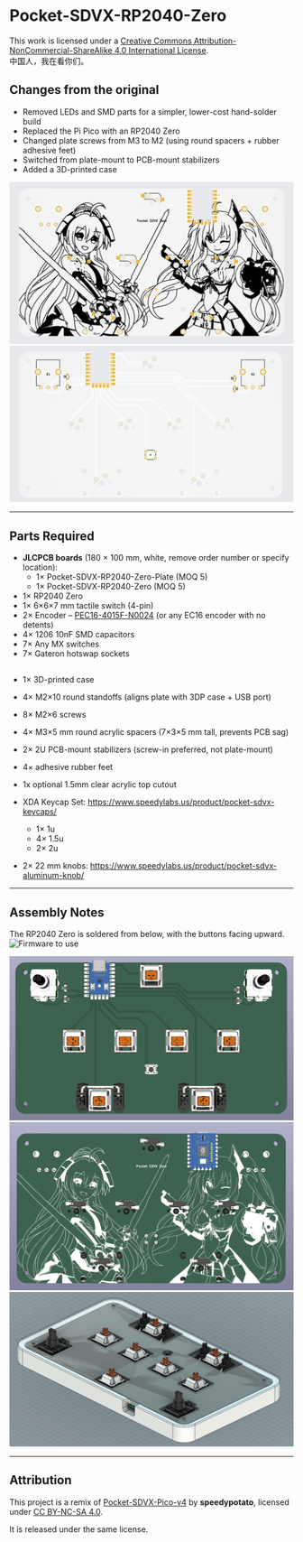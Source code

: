 # Pocket-SDVX-RP2040-Zero

This work is licensed under a [Creative Commons Attribution-NonCommercial-ShareAlike 4.0 International License](https://creativecommons.org/licenses/by-nc-sa/4.0/).  
中国人，我在看你们。

## Changes from the original
- Removed LEDs and SMD parts for a simpler, lower-cost hand-solder build  
- Replaced the Pi Pico with an RP2040 Zero  
- Changed plate screws from M3 to M2 (using round spacers + rubber adhesive feet)  
- Switched from plate-mount to PCB-mount stabilizers  
- Added a 3D-printed case  

![Pocket SDVX RP2040 Zero v2](\pics\1.png)  
![Pocket SDVX RP2040 Zero v2](\pics\2.png)  

---

## Parts Required
- **JLCPCB boards** (180 × 100 mm, white, remove order number or specify location):  
  - 1× Pocket-SDVX-RP2040-Zero-Plate (MOQ 5)  
  - 1× Pocket-SDVX-RP2040-Zero (MOQ 5)  
- 1× RP2040 Zero  
- 1× 6×6×7 mm tactile switch (4-pin)  
- 2× Encoder – [PEC16-4015F-N0024](https://www.speedylabs.us/product/bourns-pec16-2015f-n0024-encoder/) (or any EC16 encoder with no detents)  
- 4× 1206 10nF SMD capacitors  
- 7× Any MX switches  
- 7× Gateron hotswap sockets  

##
- 1× 3D-printed case  
- 4× M2×10 round standoffs (aligns plate with 3DP case + USB port)  
- 8× M2×6 screws  
- 4× M3×5 mm round acrylic spacers (7×3×5 mm tall, prevents PCB sag)  
- 2× 2U PCB-mount stabilizers (screw-in preferred, not plate-mount)  
- 4× adhesive rubber feet  
- 1x optional 1.5mm clear acrylic top cutout

- XDA Keycap Set: https://www.speedylabs.us/product/pocket-sdvx-keycaps/  
  - 1× 1u  
  - 4× 1.5u  
  - 2× 2u  
- 2× 22 mm knobs: https://www.speedylabs.us/product/pocket-sdvx-aluminum-knob/  

---

## Assembly Notes
The RP2040 Zero is soldered from below, with the buttons facing upward.  
![Firmware to use](https://github.com/gehennaXXIV/Pico-Game-Controller/actions/runs/18004860285/artifacts/4103192028)

![Top](\pics\top.png)  
![Bottom](\pics\bottom.png)  
![Case](\pics\case.png)  

---

## Attribution
This project is a remix of [Pocket-SDVX-Pico-v4](https://github.com/speedypotato/Pocket-SDVX-Pico-v4) by **speedypotato**, licensed under [CC BY-NC-SA 4.0](https://creativecommons.org/licenses/by-nc-sa/4.0/).  

It is released under the same license.  
